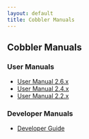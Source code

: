 ```yaml
---
layout: default
title: Cobbler Manuals
---
```

## Cobbler Manuals

### User Manuals

* <a href="/manuals/2.6.0">User Manual 2.6.x</a>
* <a href="/manuals/2.4.0">User Manual 2.4.x</a>
* <a href="/manuals/2.2.3">User Manual 2.2.x</a>

### Developer Manuals

* <a href="/manuals/developer">Developer Guide</a>
